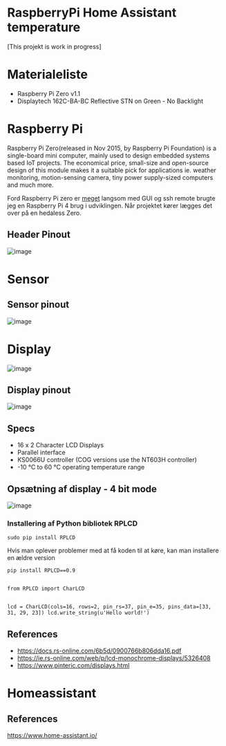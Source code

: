 # RaspberryPi Home Assistant temperature
[This projekt is work in progress]

# Materialeliste
* Raspberry Pi Zero v1.1 
* Displaytech 162C-BA-BC Reflective STN on Green - No Backlight

# Raspberry Pi
Raspberry Pi Zero(released in Nov 2015, by Raspberry Pi Foundation) is a single-board mini computer, mainly used to design embedded systems based IoT projects. The economical price, small-size and open-source design of this module makes it a suitable pick for applications ie. weather monitoring, motion-sensing camera, tiny power supply-sized computers and much more.

Ford Raspberry Pi zero er <u>meget</u> langsom med GUI og ssh remote brugte jeg en Raspberry Pi 4 brug i udviklingen. Når projektet kører lægges det over på en hedaless Zero.

## Header Pinout
![image](https://user-images.githubusercontent.com/44589560/201033305-a2e9fd92-64bc-4caa-b701-6893ce2832e2.png)

# Sensor
## Sensor pinout
![image](https://user-images.githubusercontent.com/44589560/201046656-42ed012c-920e-4456-a1e9-be1ae356d8e7.png)

# Display
![image](https://user-images.githubusercontent.com/44589560/201032597-428b1771-5aa2-4055-ab56-4708bc70bb10.png)
## Display pinout
![image](https://user-images.githubusercontent.com/44589560/201033586-71c464ba-d25c-4935-8331-9f7b48e4e9ec.png)
## Specs
* 16 x 2 Character LCD Displays
* Parallel interface
* KS0066U controller (COG versions use the NT603H controller)
* -10 °C to 60 °C operating temperature range

## Opsætning af display - 4 bit mode
![image](https://user-images.githubusercontent.com/44589560/201076605-e6c61200-0468-45b4-8d60-cc583db52ba1.png)

### Installering af Python bibliotek RPLCD
<code>sudo pip install RPLCD</code>

Hvis man oplever problemer med at få koden til at køre, kan man installere en ældre version

<code>pip install RPLCD==0.9</code>


<code>
from RPLCD import CharLCD

lcd = CharLCD(cols=16, rows=2, pin_rs=37, pin_e=35, pins_data=[33, 31, 29, 23])
lcd.write_string(u'Hello world!')
</code>


## References
* https://docs.rs-online.com/6b5d/0900766b806dda16.pdf
* https://ie.rs-online.com/web/p/lcd-monochrome-displays/5326408
* https://www.pinteric.com/displays.html

# Homeassistant

## References
https://www.home-assistant.io/
